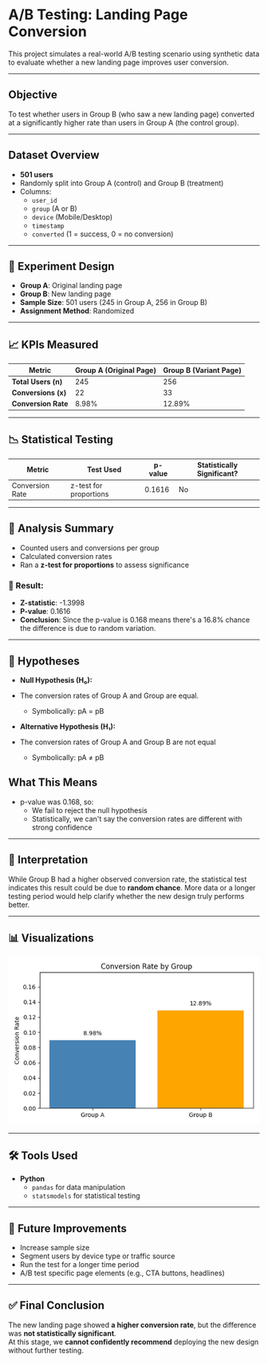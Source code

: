 #  A/B Testing: Landing Page Conversion

This project simulates a real-world A/B testing scenario using synthetic data to evaluate whether a new landing page improves user conversion.

---

##  Objective

To test whether users in Group B (who saw a new landing page) converted at a significantly higher rate than users in Group A (the control group).

---

##  Dataset Overview

- **501 users**
- Randomly split into Group A (control) and Group B (treatment)
- Columns:
  - `user_id`
  - `group` (A or B)
  - `device` (Mobile/Desktop)
  - `timestamp`
  - `converted` (1 = success, 0 = no conversion)

---

## 🧪 Experiment Design

- **Group A**: Original landing page
- **Group B**: New landing page
- **Sample Size**: 501 users (245 in Group A, 256 in Group B)
- **Assignment Method**: Randomized

---

## 📈 KPIs Measured

| Metric              | Group A (Original Page) | Group B (Variant Page) |
|---------------------|--------------------------|--------------------------|
| **Total Users (n)** | 245                      | 256                      |
| **Conversions (x)** | 22                       | 33                       |
| **Conversion Rate** | 8.98%                    | 12.89%                   |

---

## 📉 Statistical Testing

| Metric           | Test Used      | p-value | Statistically Significant? |
|------------------|----------------|---------|-----------------------------|
| Conversion Rate  | z-test for proportions | 0.1616  |  No                  |

---

## 🧠 Analysis Summary

- Counted users and conversions per group
- Calculated conversion rates
- Ran a **z-test for proportions** to assess significance

### 📌 Result:
- **Z-statistic**: -1.3998  
- **P-value**: 0.1616  
- **Conclusion**: Since the p-value is 0.168 means there's a 16.8% chance the difference is due to random variation. 

---

## 🧪 Hypotheses

- **Null Hypothesis (H₀):**
- The conversion rates of Group A and Group are equal.
    - Symbolically: pA = pB

- **Alternative Hypothesis (H₁):**
- The conversion rates of Group A and Group B are not equal
    - Symbolically: pA ≠ pB

## What This Means
- p-value was 0.168, so:
    - We fail to reject the null hypothesis
    - Statistically, we can't say the conversion rates are different with strong confidence
      
---

## 🧾 Interpretation

While Group B had a higher observed conversion rate, the statistical test indicates this result could be due to **random chance**. More data or a longer testing period would help clarify whether the new design truly performs better.

---

## 📊 Visualizations

![Landing Page A/B Testing Visualizations](https://github.com/ralphboadi/ralphboadi/blob/main/ab_test_landing_page_project/dashboad%20preview/dashboard%20preview.png)

---

## 🛠 Tools Used

- **Python**
  - `pandas` for data manipulation
  - `statsmodels` for statistical testing

---

## 🔧 Future Improvements

- Increase sample size
- Segment users by device type or traffic source
- Run the test for a longer time period
- A/B test specific page elements (e.g., CTA buttons, headlines)

---

## ✅ Final Conclusion

The new landing page showed **a higher conversion rate**, but the difference was **not statistically significant**.  
At this stage, we **cannot confidently recommend** deploying the new design without further testing.

